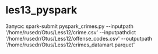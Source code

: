 # les13_pyspark

Запуск: 
spark-submit pyspark_crimes.py --inputpath '/home/rusedr/Otus/Less12/crime.csv' --inputpathdict '/home/rusedr/Otus/Less12/offense_codes.csv' --outputpath '/home/rusedr/Otus/Less12/crimes_datamart.parquet'
